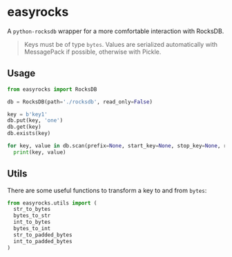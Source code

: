 # easyrocks
A `python-rocksdb` wrapper for a more comfortable interaction with RocksDB.

> Keys must be of type `bytes`. Values are serialized automatically with MessagePack if possible, otherwise with Pickle.

## Usage
```python
from easyrocks import RocksDB

db = RocksDB(path='./rocksdb', read_only=False)

key = b'key1'
db.put(key, 'one')
db.get(key)
db.exists(key)

for key, value in db.scan(prefix=None, start_key=None, stop_key=None, reversed_scan=False):
  print(key, value)
```

## Utils
There are some useful functions to transform a key to and from `bytes`:
```python
from easyrocks.utils import (
  str_to_bytes
  bytes_to_str
  int_to_bytes
  bytes_to_int
  str_to_padded_bytes
  int_to_padded_bytes
)
```
